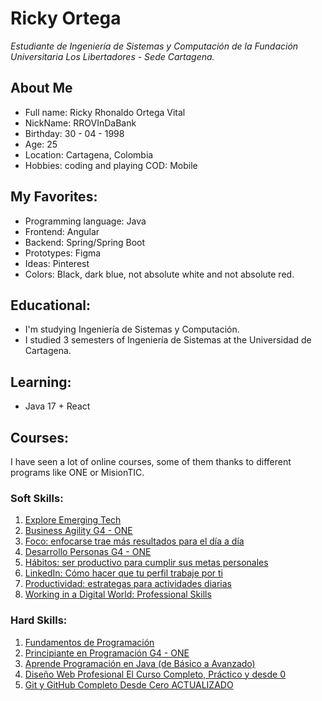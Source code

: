 # Ricky Ortega
*Estudiante de Ingeniería de Sistemas y Computación de la Fundación Universitaria Los Libertadores - Sede Cartagena.*

## About Me
* Full name: Ricky Rhonaldo Ortega Vital
* NickName: RROVInDaBank
* Birthday: 30 - 04 - 1998
* Age: 25
* Location: Cartagena, Colombia
* Hobbies: coding and playing COD: Mobile

## My Favorites:
* Programming language: Java
* Frontend: Angular
* Backend: Spring/Spring Boot
* Prototypes: Figma
* Ideas: Pinterest
* Colors: Black, dark blue, not absolute white and not absolute red.

## Educational:
* I'm studying Ingeniería de Sistemas y Computación.
* I studied 3 semesters of Ingeniería de Sistemas at the Universidad de Cartagena.

## Learning:
* Java 17 + React

## Courses:
I have seen a lot of online courses, some of them thanks to different programs like ONE or MisionTIC.

### Soft Skills:

1. [Explore Emerging Tech](https://www.credly.com/badges/a187ab04-fee2-402f-88c0-450ca94be5c9?source=linked_in_profile)
2. [Business Agility G4 - ONE](https://app.aluracursos.com/degree/certificate/04830f58-1423-478a-a53a-60f336e1c250)
3. [Foco: enfocarse trae más resultados para el día a día](https://app.aluracursos.com/certificate/2ab40899-f970-4cce-8d0a-ea756d1b2150)
4. [Desarrollo Personas G4 - ONE](https://app.aluracursos.com/degree/certificate/ca4558e6-3f74-4af0-b584-ea8efbfa6c88)
5. [Hábitos: ser productivo para cumplir sus metas personales](https://app.aluracursos.com/certificate/287b4351-f7ff-4f65-86fd-c96796255aeb)
6. [LinkedIn: Cómo hacer que tu perfil trabaje por ti](https://app.aluracursos.com/certificate/b001104a-bb4f-467d-bfff-6232bd4ca99d)
7. [Productividad: estrategas para actividades diarias](https://app.aluracursos.com/certificate/71b8e5a2-7aa5-43a6-bd12-a155d23bc590)
8. [Working in a Digital World: Professional Skills](https://www.credly.com/badges/3d966990-0040-4c61-8396-491d67d976f8?source=linked_in_profile)

### Hard Skills:
1. [Fundamentos de Programación](https://www.udemy.com/certificate/UC-27cf57e8-4e7a-4e19-a48a-42b8096439e8/)
2. [Principiante en Programación G4 - ONE](https://app.aluracursos.com/degree/certificate/c202f1cd-85b1-4211-b13c-8038284af0af)
3. [Aprende Programación en Java (de Básico a Avanzado) ](https://www.udemy.com/certificate/UC-4021b171-43ad-46dc-8a00-9948e9446b52/)
4. [Diseño Web Profesional El Curso Completo, Práctico y desde 0 ](https://www.udemy.com/certificate/UC-57a407ce-59d9-4280-8f10-92796991e409/)
5. [Git y GitHub Completo Desde Cero ACTUALIZADO](https://www.udemy.com/certificate/UC-30adba0a-2e13-4778-90ea-06e310653c4e/)
